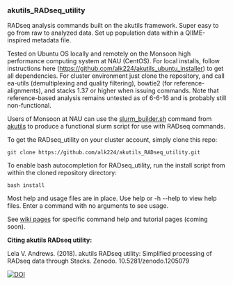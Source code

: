 ### akutils_RADseq_utility  

RADseq analysis commands built on the akutils framework. Super easy to go from raw to analyzed data. Set up population data within a QIIME-inspired metadata file.  

Tested on Ubuntu OS locally and remotely on the Monsoon high performance computing system at NAU (CentOS). For local installs, follow instructions here (https://github.com/alk224/akutils_ubuntu_installer) to get all dependencies. For cluster environment just clone the repository, and call ea-utils (demultiplexing and quality filtering), bowtie2 (for reference-alignments), and stacks 1.37 or higher when issuing commands. Note that reference-based analysis remains untested as of 6-6-16 and is probably still non-functional.

Users of Monsoon at NAU can use the [slurm_builder.sh](https://github.com/alk224/akutils-v1.2/wiki/slurm_builder.sh) command from [akutils](http://alk224.github.io/akutils-v1.2/) to produce a functional slurm script for use with RADseq commands.

To get the RADseq_utility on your cluster account, simply clone this repo:  

    git clone https://github.com/alk224/akutils_RADseq_utility.git

To enable bash autocompletion for RADseq_utility, run the install script from within the cloned repository directory:  

    bash install  


Most help and usage files are in place. Use help or -h --help to view help files. Enter a command with no arguments to see usage.  

See [wiki pages](https://github.com/alk224/akutils_RADseq_utility/wiki) for specific command help and tutorial pages (coming soon).  

**Citing akutils RADseq utility:**  

Lela V. Andrews. (2018). akutils RADseq utility: Simplified processing of RADseq data through Stacks. Zenodo. 10.5281/zenodo.1205079

[![DOI](https://zenodo.org/badge/44690256.svg)](https://zenodo.org/badge/latestdoi/44690256)
